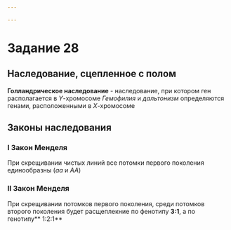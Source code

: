 ```yaml
---

---
```

# Задание 28
## Наследование, сцепленное с полом
**Голландрическое наследование** - наследование, при котором ген располагается в *Y*-хромосоме
*Гемофилия* и *дальтонизм* определяются генами, расположенными в *X*-хромосоме
## Законы наследования
### I Закон Менделя
При скрещивании чистых линий все потомки первого поколения единообразны (*аа* и *АА*)
### II Закон Менделя
При скрещивании потомков первого поколения, среди потомков второго поколения будет расщеплекние по фенотипу **3:1**, а по генотипу** 1:2:1**